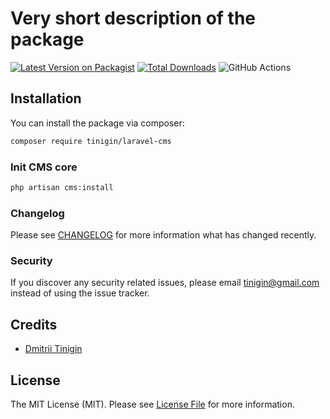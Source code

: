 # Very short description of the package

[![Latest Version on Packagist](https://img.shields.io/packagist/v/tinigin/laravel-cms.svg?style=flat-square)](https://packagist.org/packages/tinigin/laravel-cms)
[![Total Downloads](https://img.shields.io/packagist/dt/tinigin/laravel-cms.svg?style=flat-square)](https://packagist.org/packages/tinigin/laravel-cms)
![GitHub Actions](https://github.com/tinigin/laravel-cms/actions/workflows/main.yml/badge.svg)

## Installation

You can install the package via composer:

```bash
composer require tinigin/laravel-cms
```

### Init CMS core

```bash
php artisan cms:install
```

### Changelog

Please see [CHANGELOG](CHANGELOG.md) for more information what has changed recently.

### Security

If you discover any security related issues, please email tinigin@gmail.com instead of using the issue tracker.

## Credits

-   [Dmitrii Tinigin](https://github.com/tinigin)

## License

The MIT License (MIT). Please see [License File](LICENSE.md) for more information.

